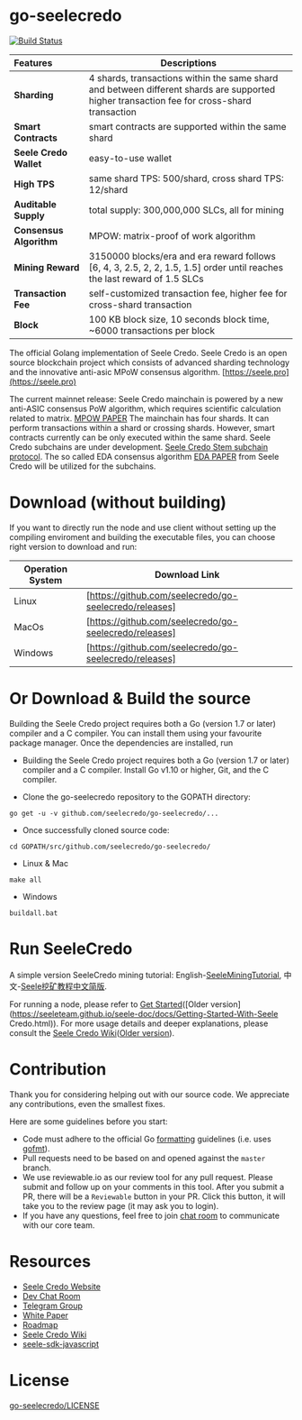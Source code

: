 
# go-seelecredo
[![Build Status](https://travis-ci.org/seelecredo/go-seelecredo.svg?branch=master)](https://travis-ci.org/seelecredo/go-seelecredo)

|        Features        |      Descriptions                                                                              |
|:-----------------------|------------------------------------------------------------------------------------------------|
| **Sharding**           | 4 shards, transactions within the same shard and between different shards are supported<br/> higher transaction fee for cross-shard transaction                                  |
| **Smart Contracts**    | smart contracts are supported within the same shard                                          |
| **Seele Credo Wallet**       | easy-to-use wallet                                                                             |
| **High TPS**           | same shard TPS: 500/shard, cross shard TPS: 12/shard                                           |
| **Auditable Supply**   | total supply: 300,000,000 SLCs, all for mining                              |
| **Consensus Algorithm**| MPOW: matrix-proof of work algorithm                                                |
| **Mining Reward**      | 3150000 blocks/era and era reward follows [6, 4, 3, 2.5, 2, 2, 1.5, 1.5] order until reaches the last reward of 1.5 SLCs |
| **Transaction Fee**    | self-customized transaction fee, higher fee for cross-shard transaction                        |
| **Block**              | 100 KB block size, 10 seconds block time, ~6000 transactions per block                         |


The official Golang implementation of Seele Credo. Seele Credo is an open source blockchain project which consists of advanced sharding technology and the innovative anti-asic MPoW consensus algorithm. [https://seele.pro](https://seele.pro)

The current mainnet release: Seele Credo mainchain is powered by a new anti-ASIC consensus PoW algorithm, which requires scientific calculation related to matrix. [MPOW PAPER](https://arxiv.org/abs/1905.04565) The mainchain has four shards. It can perform transactions within a shard or crossing shards. However, smart contracts currently can be only executed within the same shard. Seele Credo subchains are under development. [Seele Credo Stem subchain protocol](https://medium.com/@SeeleTech/seele-stem-subchain-protocol-b5eceb02aaa3). The so called EDA consensus algorithm [EDA PAPER](http://seele.hk.ufileos.com/Seele_Yellow_Paper_EDA_A_Parallel_Data_Sorting_Mechanism_for_Distributed_Information_Processing_System_Pre-Release.pdf) from Seele Credo will be utilized for the subchains.

# Download (without building)
If you want to directly run the node and use client without setting up the compiling enviroment and building the executable files, you can choose right version to download and run:

| Operation System |      Download Link     |
|---------|----------------------------------------------------------|
| Linux   | [https://github.com/seelecredo/go-seelecredo/releases]|
| MacOs   | [https://github.com/seelecredo/go-seelecredo/releases]|
| Windows | [https://github.com/seelecredo/go-seelecredo/releases]|

# Or Download & Build the source

Building the Seele Credo project requires both a Go (version 1.7 or later) compiler and a C compiler. You can install them using your favourite package manager. Once the dependencies are installed, run

- Building the Seele Credo project requires both a Go (version 1.7 or later) compiler and a C compiler. Install Go v1.10 or higher, Git, and the C compiler.

- Clone the go-seelecredo repository to the GOPATH directory:

```
go get -u -v github.com/seelecredo/go-seelecredo/...
```

- Once successfully cloned source code:

```
cd GOPATH/src/github.com/seelecredo/go-seelecredo/
```

- Linux & Mac

```
make all
```

- Windows

```
buildall.bat
```

# Run SeeleCredo
A simple version SeeleCredo mining tutorial: English-[SeeleMiningTutorial](https://github.com/seelecredo/go-seelecredo/releases/tag/v1.0.1-MiningTutorial_Eng), 中文-[Seele挖矿教程中文简版](https://github.com/seelecredo/go-seelecredo/releases/tag/v1.0.1-%E4%B8%AD%E6%96%87%E7%AE%80%E7%89%88%E6%8C%96%E7%9F%BF%E6%95%99%E7%A8%8B).

For running a node, please refer to [Get Started](https://seeletech.gitbook.io/wiki/developer/go-seelecredo/gettingstarted)([Older version](https://seeleteam.github.io/seele-doc/docs/Getting-Started-With-Seele Credo.html)).
For more usage details and deeper explanations, please consult the [Seele Credo Wiki](https://seeletech.gitbook.io/wiki/)([Older version](https://seeleteam.github.io/seele-doc/index.html)).

# Contribution

Thank you for considering helping out with our source code. We appreciate any contributions, even the smallest fixes.

Here are some guidelines before you start:
* Code must adhere to the official Go [formatting](https://golang.org/doc/effective_go.html#formatting) guidelines (i.e. uses [gofmt](https://golang.org/cmd/gofmt/)).
* Pull requests need to be based on and opened against the `master` branch.
* We use reviewable.io as our review tool for any pull request. Please submit and follow up on your comments in this tool. After you submit a PR, there will be a `Reviewable` button in your PR. Click this button, it will take you to the review page (it may ask you to login).
* If you have any questions, feel free to join [chat room](https://gitter.im/seeleteamchat/dev) to communicate with our core team.

# Resources

* [Seele Credo Website](https://seele.pro/)
* [Dev Chat Room](https://gitter.im/seleeteam/dev)
* [Telegram Group](https://t.me/seeletech)
* [White Paper](https://s3.ap-northeast-2.amazonaws.com/wp.s3.seele.pro/Seele_White_Paper_English_v3.1.pdf)
* [Roadmap](https://seele.pro/)
* [Seele Credo Wiki](https://seeletech.gitbook.io/wiki/)
* [seele-sdk-javascript](https://www.npmjs.com/package/seele-sdk-javascript)

# License

[go-seelecredo/LICENSE](https://github.com/seelecredo/go-seelecredo/blob/master/LICENSE)
